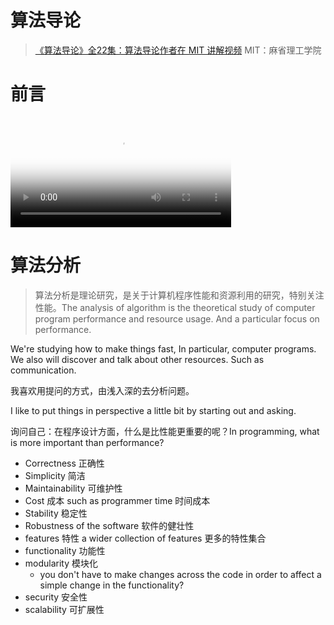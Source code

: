 # 算法导论

> [《算法导论》全22集：算法导论作者在 MIT 讲解视频](https://www.bilibili.com/video/BV1d441117h5) MIT：麻省理工学院

# 前言

<video poster="https://wugenqiang.gitee.io/cs-notes/images/video-poster.png" src="https://wugenqiang.gitee.io/cs-notes/videos/0001.mp4" controls width="70%"></video>

# 算法分析

> 算法分析是理论研究，是关于计算机程序性能和资源利用的研究，特别关注性能。The analysis of algorithm is the theoretical study of computer program performance and resource usage. And a particular focus on performance.

We're studying how to make things fast, In particular, computer programs. We also will discover and talk about other resources. Such as communication. 

我喜欢用提问的方式，由浅入深的去分析问题。

I like to put things in perspective a little bit by starting out and asking.

询问自己：在程序设计方面，什么是比性能更重要的呢？In programming, what is more important than performance?

* Correctness 正确性
* Simplicity 简洁
* Maintainability 可维护性
* Cost 成本 such as programmer time 时间成本
* Stability 稳定性
* Robustness of the software 软件的健壮性
* features 特性 a wider collection of features 更多的特性集合
* functionality 功能性
* modularity 模块化
  * you don't have to make changes across the code in order to affect a simple change in the functionality?
* security 安全性
* scalability 可扩展性















